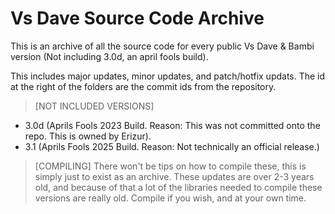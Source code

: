 # Vs Dave Source Code Archive

This is an archive of all the source code for every public Vs Dave & Bambi version (Not including 3.0d, an april fools build).

This includes major updates, minor updates, and patch/hotfix updats. 
The id at the right of the folders are the commit ids from the repository.

> [NOT INCLUDED VERSIONS]
-   3.0d (Aprils Fools 2023 Build. Reason: This was not committed onto the repo. This is owned by Erizur).
-   3.1 (Aprils Fools 2025 Build. Reason: Not technically an official release.)


> [COMPILING]
There won't be tips on how to compile these, this is simply just to exist as an archive.
These updates are over 2-3 years old, and because of that a lot of the libraries needed to compile these versions are really old. Compile if you wish, and at your own time.